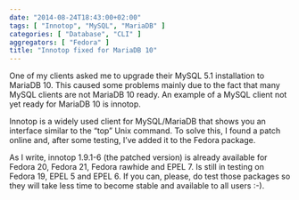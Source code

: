 ```yaml
---
date: "2014-08-24T18:43:00+02:00"
tags: [ "Innotop", "MySQL", "MariaDB" ]
categories: [ "Database", "CLI" ]
aggregators: [ "Fedora" ]
title: "Innotop fixed for MariaDB 10"
---
```

One of my clients asked me to upgrade their MySQL 5.1 installation to MariaDB 10. This caused some problems mainly due to the fact that many MySQL clients are not MariaDB 10 ready. An example of a MySQL client not yet ready for MariaDB 10 is innotop.

Innotop is a widely used client for MySQL/MariaDB that shows you an interface similar to the “top” Unix command. To solve this, I found a patch online and, after some testing, I’ve added it to the Fedora package.

As I write, innotop 1.9.1-6 (the patched version) is already available for Fedora 20, Fedora 21, Fedora rawhide and EPEL 7. Is still in testing on Fedora 19, EPEL 5 and EPEL 6. If you can, please, do test those packages so they will take less time to become stable and available to all users :-).
